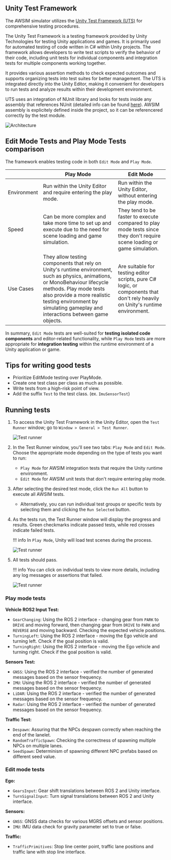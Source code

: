 
## Unity Test Framework
The AWSIM simulator utilizes the [Unity Test Framework (UTS)](https://docs.unity3d.com/Packages/com.unity.test-framework@1.1/manual/index.html) for comprehensive testing procedures. 

The Unity Test Framework is a testing framework provided by Unity Technologies for testing Unity applications and games. It is primarily used for automated testing of code written in C# within Unity projects. The framework allows developers to write test scripts to verify the behavior of their code, including unit tests for individual components and integration tests for multiple components working together. 

It provides various assertion methods to check expected outcomes and supports organizing tests into test suites for better management. The UTS is integrated directly into the Unity Editor, making it convenient for developers to run tests and analyze results within their development environment.

UTS uses an integration of NUnit library and looks for tests inside any assembly that references NUnit (detailed info can be found [here](https://docs.unity3d.com/Packages/com.unity.test-framework@1.1/manual/workflow-create-test-assembly.html)). AWSIM assembly is explicitely defined inside the project, so it can be referencered correctly by the test module.

![Architecture](arch_testing.png)

## Edit Mode Tests and Play Mode Tests comparison
The framework enables testing code in both `Edit Mode` and `Play Mode`.

|   | Play Mode  | Edit Mode  |
|---|---|---|
| Environment  |  Run within the Unity Editor and require entering the play mode.  | Run within the Unity Editor, without entering the play mode.  |
| Speed  |  Can be more complex and take more time to set up and execute due to the need for scene loading and game simulation.  | They tend to be faster to execute compared to play mode tests since they don't require scene loading or game simulation.  |
| Use Cases  | They allow testing components that rely on Unity's runtime environment, such as physics, animations, or MonoBehaviour lifecycle methods. Play mode tests also provide a more realistic testing environment by simulating gameplay and interactions between game objects. | Are suitable for testing editor scripts, pure C# logic, or components that don't rely heavily on Unity's runtime environment.  |

In summary, `Edit Mode` tests are well-suited for **testing isolated code components** and editor-related functionality, while `Play Mode` tests are more appropriate for **integration testing** within the runtime environment of a Unity application or game.

## Tips for writing good tests
- Prioritize EditMode testing over PlayMode. 
- Create one test class per class as much as possible.
- Write tests from a high-risk point of view.
- Add the suffix `Test` to the test class. (ex. `ImuSensorTest`)

## Running tests

1. To access the Unity Test Framework in the Unity Editor, open the `Test Runner` window; go to `Window > General > Test Runner`.

    ![Test runner](test_runner.png)

1. In the Test Runner window, you'll see two tabs: `Play Mode` and `Edit Mode`. Choose the appropriate mode depending on the type of tests you want to run:
    - `Play Mode` for AWSIM integration tests that require the Unity runtime environment.
    - `Edit Mode` for AWSIM unit tests that don't require entering play mode.

1. After selecting the desired test mode, click the `Run All` button to execute all AWSIM tests. 
    - Alternatively, you can run individual test groups or specific tests by selecting them and clicking the `Run Selected` button.

1. As the tests run, the Test Runner window will display the progress and results. Green checkmarks indicate passed tests, while red crosses indicate failed tests.
    
    !!! info
        In `Play Mode`, Unity will load test scenes during the process.

    ![Test runner](running_tests.png)

1. All tests should pass.
    
    !!! info
        You can click on individual tests to view more details, including any log messages or assertions that failed.

    ![Test runner](all_tests.png)


### Play mode tests

**Vehicle ROS2 Input Test:**

  - `GearChanging`: Using the ROS 2 interface - changing gear from `PARK` to `DRIVE` and moving forward, then changing gear from `DRIVE` to `PARK` and `REVERSE` and moving backward. Checking the expected vehicle positions.
  - `TurningLeft`: Using the ROS 2 interface - moving the Ego vehicle and turning left. Check if the goal position is valid.
  - `TurningRight`: Using the ROS 2 interface - moving the Ego vehicle and turning right. Check if the goal position is valid.

**Sensors Test:**

  - `GNSS`: Using the ROS 2 interface - verified the number of generated messages based on the sensor frequency.
  - `IMU`: Using the ROS 2 interface - verified the number of generated messages based on the sensor frequency.
  - `LiDAR`: Using the ROS 2 interface - verified the number of generated messages based on the sensor frequency.
  - `Radar`: Using the ROS 2 interface - verified the number of generated messages based on the sensor frequency.

**Traffic Test:**

  - `Despawn`: Assuring that the NPCs despawn correctly when reaching the end of the lanelet.
  - `RandomTrafficSpawn`: Checking the correctness of spawning multiple NPCs on multiple lanes.
  - `SeedSpawn`: Determinism of spawning different NPC prefabs based on different seed value.

### Edit mode tests

**Ego:**
    
  - `GearsInput`: Gear shift translations between ROS 2 and Unity interface.
  - `TurnSignalInput`: Turn signal translations between ROS 2 and Unity interface.

**Sensors:**

  - `GNSS`: GNSS data checks for various MGRS offsets and sensor positions.
  - `IMU`: IMU data check for gravity parameter set to true or false.

**Traffic:**

  - `TrafficPrimitives`: Stop line center point, traffic lane positions and traffic lane with stop line interface.
